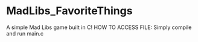 # MadLibs_FavoriteThings
A simple Mad Libs game built in C!
HOW TO ACCESS FILE: Simply compile and run main.c
